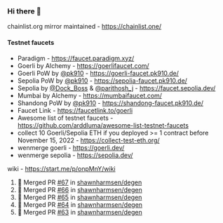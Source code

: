 ### Hi there 👋

chainlist.org mirror maintained - https://chainlist.one/

#### Testnet faucets
- Paradigm - https://faucet.paradigm.xyz/
- Goerli by Alchemy - https://goerlifaucet.com/
- Goerli PoW by [@pk910](https://github.com/pk910/PoWFaucet) - https://goerli-faucet.pk910.de/
- Sepolia PoW by [@pk910](https://github.com/pk910/PoWFaucet) - https://sepolia-faucet.pk910.de/
- Sepolia by [@Dock_Boss](https://twitter.com/Dock_Boss) & [@parithosh_j](https://twitter.com/parithosh_j) - https://faucet.sepolia.dev/
- Mumbai by Alchemy - https://mumbaifaucet.com/
- Shandong PoW by [@pk910](https://github.com/pk910/PoWFaucet) - https://shandong-faucet.pk910.de/ 
- Faucet Link - https://faucetlink.to/goerli
- Awesome list of testnet faucets - https://github.com/arddluma/awesome-list-testnet-faucets
- collect 10 Goerli/Sepolia ETH if you deployed >= 1 contract before November 15, 2022 - https://collect-test-eth.org/
- wenmerge goerli - https://goerli.dev/
- wenmerge sepolia - https://sepolia.dev/ 

wiki - https://start.me/p/onpMnY/wiki

<!--START_SECTION:activity-->
1. 🎉 Merged PR [#67](https://github.com/shawnharmsen/degen/pull/67) in [shawnharmsen/degen](https://github.com/shawnharmsen/degen)
2. 🎉 Merged PR [#66](https://github.com/shawnharmsen/degen/pull/66) in [shawnharmsen/degen](https://github.com/shawnharmsen/degen)
3. 🎉 Merged PR [#65](https://github.com/shawnharmsen/degen/pull/65) in [shawnharmsen/degen](https://github.com/shawnharmsen/degen)
4. 🎉 Merged PR [#64](https://github.com/shawnharmsen/degen/pull/64) in [shawnharmsen/degen](https://github.com/shawnharmsen/degen)
5. 🎉 Merged PR [#63](https://github.com/shawnharmsen/degen/pull/63) in [shawnharmsen/degen](https://github.com/shawnharmsen/degen)
<!--END_SECTION:activity-->
